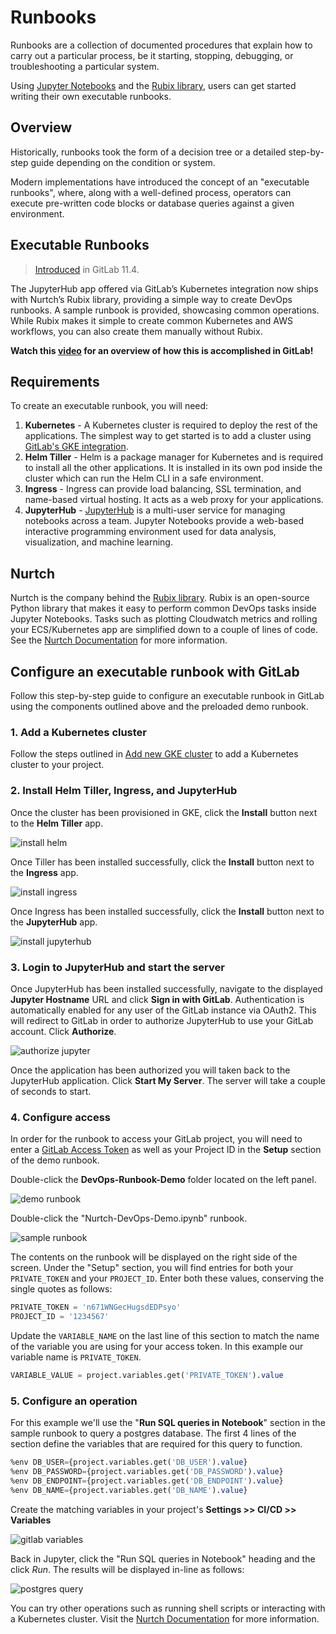 # Runbooks

Runbooks are a collection of documented procedures that explain how to
carry out a particular process, be it starting, stopping, debugging,
or troubleshooting a particular system.

Using [Jupyter Notebooks](https://jupyter.org/) and the [Rubix library](https://github.com/Nurtch/rubix),
users can get started writing their own executable runbooks.

## Overview

Historically, runbooks took the form of a decision tree or a detailed
step-by-step guide depending on the condition or system.

Modern implementations have introduced the concept of an "executable
runbooks", where, along with a well-defined process, operators can execute
pre-written code blocks or database queries against a given environment.

## Executable Runbooks

> [Introduced](https://gitlab.com/gitlab-org/gitlab-foss/issues/45912) in GitLab 11.4.

The JupyterHub app offered via GitLab’s Kubernetes integration now ships
with Nurtch’s Rubix library, providing a simple way to create DevOps
runbooks. A sample runbook is provided, showcasing common operations. While Rubix makes it
simple to create common Kubernetes and AWS workflows, you can also create them manually without
Rubix.

**<i class="fa fa-youtube-play youtube" aria-hidden="true"></i>
Watch this [video](https://www.youtube.com/watch?v=Q_OqHIIUPjE)
for an overview of how this is accomplished in GitLab!**

## Requirements

To create an executable runbook, you will need:

1. **Kubernetes** - A Kubernetes cluster is required to deploy the rest of the applications.
    The simplest way to get started is to add a cluster using [GitLab's GKE integration](../add_remove_clusters.md#add-new-gke-cluster).
1. **Helm Tiller** - Helm is a package manager for Kubernetes and is required to install
    all the other applications. It is installed in its own pod inside the cluster which
    can run the Helm CLI in a safe environment.
1. **Ingress** - Ingress can provide load balancing, SSL termination, and name-based
    virtual hosting. It acts as a web proxy for your applications.
1. **JupyterHub** - [JupyterHub](https://jupyterhub.readthedocs.io/) is a multi-user service for managing notebooks across
    a team. Jupyter Notebooks provide a web-based interactive programming environment
    used for data analysis, visualization, and machine learning.

## Nurtch

Nurtch is the company behind the [Rubix library](https://github.com/Nurtch/rubix). Rubix is
an open-source Python library that makes it easy to perform common DevOps tasks inside Jupyter Notebooks.
Tasks such as plotting Cloudwatch metrics and rolling your ECS/Kubernetes app are simplified
down to a couple of lines of code. See the [Nurtch Documentation](http://docs.nurtch.com/en/latest/)
for more information.

## Configure an executable runbook with GitLab

Follow this step-by-step guide to configure an executable runbook in GitLab using
the components outlined above and the preloaded demo runbook.

### 1. Add a Kubernetes cluster

Follow the steps outlined in [Add new GKE cluster](../add_remove_clusters.md#add-new-gke-cluster)
to add a Kubernetes cluster to your project.

### 2. Install Helm Tiller, Ingress, and JupyterHub

Once the cluster has been provisioned in GKE, click the **Install** button next to the **Helm Tiller** app.

![install helm](img/helm-install.png)

Once Tiller has been installed successfully, click the **Install** button next to the **Ingress** app.

![install ingress](img/ingress-install.png)

Once Ingress has been installed successfully, click the **Install** button next to the **JupyterHub** app.

![install jupyterhub](img/jupyterhub-install.png)

### 3. Login to JupyterHub and start the server

Once JupyterHub has been installed successfully, navigate to the displayed **Jupyter Hostname** URL and click
**Sign in with GitLab**. Authentication is automatically enabled for any user of the GitLab instance via OAuth2. This
will redirect to GitLab in order to authorize JupyterHub to use your GitLab account. Click **Authorize**.

![authorize jupyter](img/authorize-jupyter.png)

Once the application has been authorized you will taken back to the JupyterHub application. Click **Start My Server**.
The server will take a couple of seconds to start.

### 4. Configure access

In order for the runbook to access your GitLab project, you will need to enter a
[GitLab Access Token](../../../profile/personal_access_tokens.md)
as well as your Project ID in the **Setup** section of the demo runbook.

Double-click the **DevOps-Runbook-Demo** folder located on the left panel.

![demo runbook](img/demo-runbook.png)

Double-click the "Nurtch-DevOps-Demo.ipynb" runbook.

![sample runbook](img/sample-runbook.png)

The contents on the runbook will be displayed on the right side of the screen. Under the "Setup" section, you will find
entries for both your `PRIVATE_TOKEN` and your `PROJECT_ID`. Enter both these values, conserving the single quotes as follows:

```sql
PRIVATE_TOKEN = 'n671WNGecHugsdEDPsyo'
PROJECT_ID = '1234567'
```

Update the `VARIABLE_NAME` on the last line of this section to match the name of the variable you are using for your
access token. In this example our variable name is `PRIVATE_TOKEN`.

```sql
VARIABLE_VALUE = project.variables.get('PRIVATE_TOKEN').value
```

### 5. Configure an operation

For this example we'll use the "**Run SQL queries in Notebook**" section in the sample runbook to query
a postgres database. The first 4 lines of the section define the variables that are required for this query to function.

```sql
%env DB_USER={project.variables.get('DB_USER').value}
%env DB_PASSWORD={project.variables.get('DB_PASSWORD').value}
%env DB_ENDPOINT={project.variables.get('DB_ENDPOINT').value}
%env DB_NAME={project.variables.get('DB_NAME').value}
```

Create the matching variables in your project's **Settings >> CI/CD >> Variables**

![gitlab variables](img/gitlab-variables.png)

Back in Jupyter, click the "Run SQL queries in Notebook" heading and the click *Run*. The results will be
displayed in-line as follows:

![postgres query](img/postgres-query.png)

You can try other operations such as running shell scripts or interacting with a Kubernetes cluster. Visit the
[Nurtch Documentation](http://docs.nurtch.com/) for more information.
